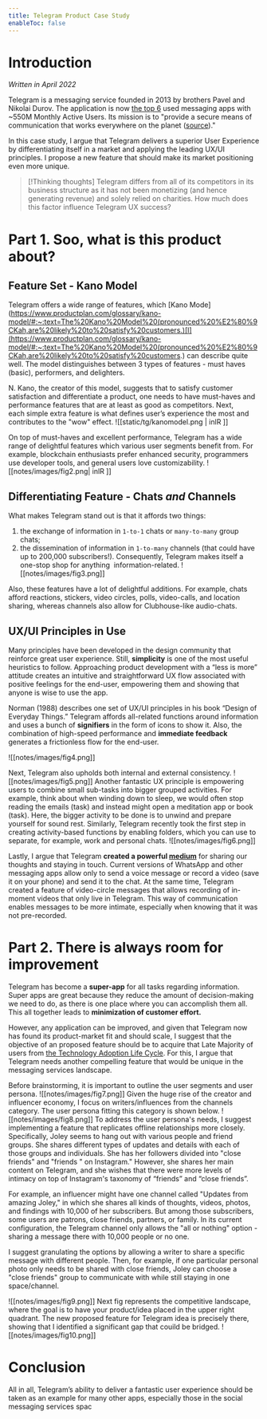 ```yaml
---
title: Telegram Product Case Study
enableToc: false
---
```

# Introduction
_Written in April 2022_

Telegram is a messaging service founded in 2013 by brothers Pavel and Nikolai Durov. The application is now [the top 6](https://www.statista.com/statistics/258749/most-popular-global-mobile-messenger-apps/) used messaging apps with ~550M Monthly Active Users. Its mission is to "provide a secure means of communication that works everywhere on the planet ([source](https://telegram.org/faq?setln=ru))."

In this case study, I argue that Telegram delivers a superior User Experience by differentiating itself in a market and applying the leading UX/UI principles. I propose a new feature that should make its market positioning even more unique.

> [!Thinking thoughts] 
Telegram differs from all of its competitors in its business structure as it has not been monetizing (and hence generating revenue) and solely relied on charities. How much does this factor influence Telegram UX success?

# Part 1. Soo, what is this product about?
## Feature Set - Kano Model
Telegram offers a wide range of features, which  [Kano Mode](https://www.productplan.com/glossary/kano-model/#:~:text=The%20Kano%20Model%20(pronounced%20%E2%80%9CKah,are%20likely%20to%20satisfy%20customers.)[l](https://www.productplan.com/glossary/kano-model/#:~:text=The%20Kano%20Model%20(pronounced%20%E2%80%9CKah,are%20likely%20to%20satisfy%20customers.) can describe quite well. The model distinguishes between 3 types of features - must haves (basic), performers, and delighters.

N. Kano, the creator of this model, suggests that to satisfy customer satisfaction and differentiate a product, one needs to have must-haves and performance features that are at least as good as competitors. Next, each simple extra feature is what defines user’s experience the most and contributes to the "wow" effect.  ![[static/tg/kanomodel.png | inlR ]]

On top of must-haves and excellent performance, Telegram has a wide range of delightful features which various user segments benefit from. For example, blockchain enthusiasts prefer enhanced security, programmers use developer tools, and general users love customizability. ![[notes/images/fig2.png| inlR ]]
## Differentiating Feature - Chats *and* Channels

What makes Telegram stand out is that it affords two things: 
1.  the exchange of information in `1-to-1` chats or `many-to-many` group chats; 
2. the dissemination of information in `1-to-many` channels (that could have up to 200,000 subscribers!). Consequently, Telegram makes itself a one-stop shop for anything  information-related.
![[notes/images/fig3.png]]

Also, these features have a lot of delightful additions. For example, chats afford reactions, stickers, video circles, polls, video-calls, and location sharing, whereas channels also allow for Clubhouse-like audio-chats.

## UX/UI Principles in Use

Many principles have been developed in the design community that reinforce great user experience. Still, **simplicity** is one of the most useful heuristics to follow. Approaching product development with a “less is more” attitude creates an intuitive and straightforward UX flow associated with positive feelings for the end-user, empowering them and showing that anyone is wise to use the app.

Norman (1988) describes one set of UX/UI principles in his book “Design of Everyday Things.” Telegram affords all-related functions around information and uses a bunch of **signifiers** in the form of icons to show it. Also, the combination of high-speed performance and **immediate feedback** generates a frictionless flow for the end-user.

![[notes/images/fig4.png]]

Next, Telegram also upholds both internal and external consistency.
![[notes/images/fig5.png]]
Another fantastic UX principle is empowering users to combine small sub-tasks into bigger grouped activities. For example, think about when winding down to sleep, we would often stop reading the emails (task) and instead might open a meditation app or book (task). Here, the bigger activity to be done is to unwind and prepare yourself for sound rest. Similarly, Telegram recently took the first step in creating activity-based functions by enabling folders, which you can use to separate, for example, work and personal chats.
![[notes/images/fig6.png]]

Lastly, I argue that Telegram **created a powerful [medium](http://worrydream.com/#!/TheHumaneRepresentationOfThought/note.html)** for sharing our thoughts and staying in touch. Current versions of WhatsApp and other messaging apps allow only to send a voice message or record a video (save it on your phone) and send it to the chat. At the same time, Telegram created a feature of video-circle messages that allows recording of in-moment videos that only live in Telegram. This way of communication enables messages to be more intimate, especially when knowing that it was not pre-recorded.

# Part 2. There is always room for improvement

Telegram has become a **super-app** for all tasks regarding information. Super apps are great because they reduce the amount of decision-making we need to do, as there is one place where you can accomplish them all. This all together leads to **minimization of customer effort.**

However, any application can be improved, and given that Telegram now has found its product-market fit and should scale, I suggest that the objective of an proposed feature should be to acquire that Late Majority of users from [the Technology Adoption Life Cycle](https://en.wikipedia.org/wiki/Technology_adoption_life_cycle). For this, I argue that Telegram needs another compelling feature that would be unique in the messaging services landscape.

Before brainstorming, it is important to outline the user segments and user persona.
![[notes/images/fig7.png]]
Given the huge rise of the creator and influencer economy, I focus on writers/influences from the channels category. The user persona fitting this category is shown below.
![[notes/images/fig8.png]]
To address the user persona's needs, I suggest implementing a feature that replicates offline relationships more closely. Specifically, Joley seems to hang out with various people and friend groups. She shares different types of updates and details with each of those groups and individuals. She has her followers divided into "close friends" and "friends " on Instagram." However, she shares her main content on Telegram, and she wishes that there were more levels of intimacy on top of Instagram's taxonomy of “friends” and “close friends”.

For example, an influencer might have one channel called "Updates from amazing Joley," in which she shares all kinds of thoughts, videos, photos, and findings with 10,000 of her subscribers. But among those subscribers, some users are patrons, close friends, partners, or family. In its current configuration, the Telegram channel only allows the "all or nothing" option - sharing a message there with 10,000 people or no one.

I suggest granulating the options by allowing a writer to share a specific message with different people. Then, for example, if one particular personal photo only needs to be shared with close friends, Joley can choose a "close friends" group to communicate with while still staying in one space/channel.

![[notes/images/fig9.png]]
Next fig represents the competitive landscape, where the goal is to have your product/idea placed in the upper right quadrant. The new proposed feature for Telegram idea is precisely there, showing that I identified a significant gap that couild be bridged.
![[notes/images/fig10.png]]
#  Conclusion

All in all, Telegram’s ability to deliver a fantastic user experience should be taken as an example for many other apps, especially those in the social messaging services spac